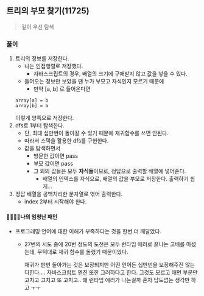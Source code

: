 ## 트리의 부모 찾기(11725)
> 깊이 우선 탐색 

### 풀이 
1. 트리의 정보를 저장한다. 
   - 나는 인접행렬로 저장했다.
     - 자바스크립트의 경우, 배열의 크기에 구애받지 않고 값을 넣을 수 있다. 
   - 들어오는 정보만 보았을 땐 누가 부모고 자식인지 모르기 때문에 
     - 만약 [a, b] 로 들어온다면
    ``` 
    array[a] = b
    array[b] = a
    ```
    이렇게 양쪽으로 저장한다. 
2. dfs로 1부터 탐색한다. 
   - 단, 최대 십만번이 돌아갈 수 있기 때문에 재귀함수를 쓰면 안된다. 
   - 따라서 스택을 활용한 dfs를 구현한다. 
   - 값을 탐색하면서
     - 방문한 값이면 pass
     - 부모 값이면 pass
     - 그 외의 값들은 모두 **자식들**이므로, 정답으로 출력할 배열에 넣어준다. 
       - 배열의 인덱스를 자식으로, 배열의 값을 부모로 저장한다. 출력하기 쉽게...
3. 정답 배열을 공백처리한 문자열로 엮어 출력한다. 
   - index 2부터 시작해야 한다.      

#### 🤦‍♀️🤦‍♂️나의 엄청난 패인
- 프로그래밍 언어에 대한 이해가 부족하다는 것을 한번 더 깨달았다. 
  - 27번의 시도 중에 20번 정도의 도전은 모두 런타임 에러로 끝나는 고배를 마셨는데, 무턱대로 재귀 함수를 돌렸기 때문이었다. 
    
    재귀가 만번 돌아가는 것은 보장되지만 어떤 언어든 십만번을 보장해주진 않는다한다.... 자바스크립트 엔진 또한 그러하다고 한다. 그것도 모르고 애먼 부분만 고치고 고치고 또 고치고.. 왜 런타임 에러가 나는걸까 혼자 답도없는 생각만 하고 ㅜㅜ
